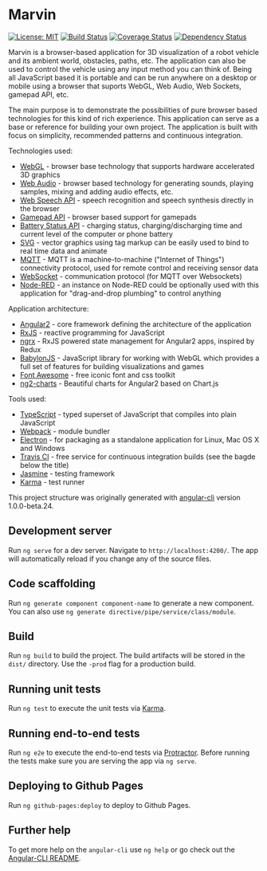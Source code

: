 # Marvin
[![License: MIT](https://img.shields.io/badge/License-MIT-yellow.svg)](https://opensource.org/licenses/MIT)
[![Build Status](https://travis-ci.org/oliverhruby/marvin.svg?branch=master)](https://travis-ci.org/oliverhruby/marvin)
[![Coverage Status](https://coveralls.io/repos/github/oliverhruby/marvin/badge.svg?branch=master)](https://coveralls.io/github/oliverhruby/marvin?branch=master)
[![Dependency Status](https://www.versioneye.com/user/projects/5880a5cab194d40038f473f9/badge.svg?style=flat-square)](https://www.versioneye.com/user/projects/5880a5cab194d40038f473f9)

Marvin is a browser-based application for 3D visualization of a robot vehicle and its ambient world, obstacles, paths, etc. The application can also be used to control the vehicle using any input method you can think of. Being all JavaScript based it is portable and can be run anywhere on a desktop or mobile using a browser that suports WebGL, Web Audio, Web Sockets, gamepad API, etc.

The main purpose is to demonstrate the possibilities of pure browser based technologies for this kind of rich experience. This application can serve as a base or reference for building your own project. The application is built with focus on simplicity, recommended patterns and continuous integration.

Technologies used:
* [WebGL](https://en.wikipedia.org/wiki/WebGL) - browser base technology that supports hardware accelerated 3D graphics
* [Web Audio](http://webaudioapi.com) - browser based technology for generating sounds, playing samples, mixing and adding audio effects, etc.
* [Web Speech API](https://developer.mozilla.org/en-US/docs/Web/API/Web_Speech_API) - speech recognition and speech synthesis directly in the browser
* [Gamepad API](https://developer.mozilla.org/en-US/docs/Web/API/Gamepad_API) - browser based support for gamepads
* [Battery Status API](https://www.w3.org/TR/battery-status) - charging status, charging/discharging time and current level of the computer or phone battery
* [SVG](https://en.wikipedia.org/wiki/Scalable_Vector_Graphics) - vector graphics using tag markup can be easily used to bind to real time data and animate
* [MQTT](http://mqtt.org) - MQTT is a machine-to-machine ("Internet of Things") connectivity protocol, used for remote control and receiving sensor data
* [WebSocket](https://en.wikipedia.org/wiki/WebSocket) - communication protocol (for MQTT over Websockets)
* [Node-RED](https://nodered.org) - an instance on Node-RED could be optionally used with this application for "drag-and-drop plumbing" to control anything

Application architecture:
* [Angular2](https://angular.io) - core framework defining the architecture of the application
* [RxJS](http://reactivex.io/rxjs) - reactive programming for JavaScript
* [ngrx](https://github.com/ngrx/ngrx.github.io) - RxJS powered state management for Angular2 apps, inspired by Redux
* [BabylonJS](http://babylonjs.com) - JavaScript library for working with WebGL which provides a full set of features for building visualizations and games
* [Font Awesome](http://fontawesome.io) - free iconic font and css toolkit
* [ng2-charts](https://github.com/valor-software/ng2-charts) - Beautiful charts for Angular2 based on Chart.js

Tools used:
* [TypeScript](https://www.typescriptlang.org/index.html) - typed superset of JavaScript that compiles into plain JavaScript
* [Webpack](https://webpack.js.org) - module bundler
* [Electron](http://electron.atom.io/) - for packaging as a standalone application for Linux, Mac OS X and Windows
* [Travis CI](https://travis-ci.org) - free service for continuous integration builds (see the bagde below the title)
* [Jasmine](https://jasmine.github.io) - testing framework
* [Karma](http://karma-runner.github.io/1.0/index.html) - test runner



This project structure was originally generated with [angular-cli](https://github.com/angular/angular-cli) version 1.0.0-beta.24.

## Development server
Run `ng serve` for a dev server. Navigate to `http://localhost:4200/`. The app will automatically reload if you change any of the source files.

## Code scaffolding

Run `ng generate component component-name` to generate a new component. You can also use `ng generate directive/pipe/service/class/module`.

## Build

Run `ng build` to build the project. The build artifacts will be stored in the `dist/` directory. Use the `-prod` flag for a production build.

## Running unit tests

Run `ng test` to execute the unit tests via [Karma](https://karma-runner.github.io).

## Running end-to-end tests

Run `ng e2e` to execute the end-to-end tests via [Protractor](http://www.protractortest.org/).
Before running the tests make sure you are serving the app via `ng serve`.

## Deploying to Github Pages

Run `ng github-pages:deploy` to deploy to Github Pages.

## Further help

To get more help on the `angular-cli` use `ng help` or go check out the [Angular-CLI README](https://github.com/angular/angular-cli/blob/master/README.md).
